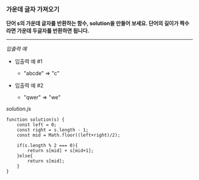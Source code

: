 ### 가운데 글자 가져오기

**단어 s의 가운데 글자를 반환하는 함수, solution을 만들어 보세요. 단어의 길이가 짝수라면 가운데 두글자를 반환하면 됩니다.**

---

_입출력 예_

- 입출력 예 #1

  - "abcde" => "c"

- 입출력 예 #2

  - "qwer" => "we"

_solution.js_

```
function solution(s) {
    const left = 0;
    const right = s.length - 1;
    const mid = Math.floor((left+right)/2);

    if(s.length % 2 === 0){
        return s[mid] + s[mid+1];
    }else{
        return s[mid];
    }
}
```
